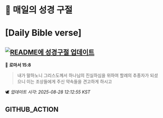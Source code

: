 # 🙏 매일의 성경 구절
# [Daily Bible verse]
## [![README에 성경구절 업데이트](https://github.com/DONGSUKA/first_test/actions/workflows/update-readme-bible.yml/badge.svg)](https://github.com/DONGSUKA/first_test/actions/workflows/update-readme-bible.yml)
<!-- START_BIBLE_VERSE -->
📖 **로마서 15:8**
> 내가 말하노니 그리스도께서 하나님의 진실하심을 위하여 할례의 추종자가 되셨으니 이는 조상들에게 주신 약속들을 견고하게 하시고

🕊️ _업데이트 시각: 2025-08-28 12:12:55 KST_
  <!-- END_BIBLE_VERSE -->
## GITHUB_ACTION
